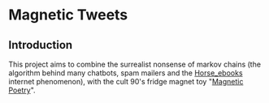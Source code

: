 # Magnetic Tweets
## Introduction
This project aims to combine the surrealist nonsense of markov chains 
(the algorithm behind many chatbots, spam mailers and the 
[Horse_ebooks](https://en.wikipedia.org/wiki/Horse_ebooks) internet phenomenon),
with the cult 90's fridge magnet toy "[Magnetic Poetry](https://en.wikipedia.org/wiki/Magnetic_Poetry)".
